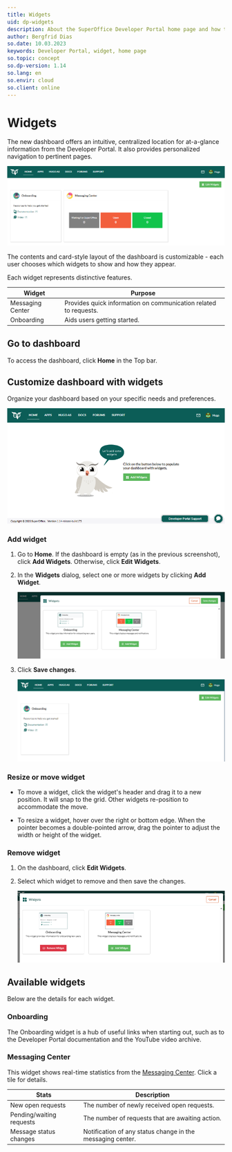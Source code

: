 ```yaml
---
title: Widgets
uid: dp-widgets
description: About the SuperOffice Developer Portal home page and how to manage widgets.
author: Bergfrid Dias
so.date: 10.03.2023
keywords: Developer Portal, widget, home page
so.topic: concept
so.dp-version: 1.14
so.lang: en
so.envir: cloud
so.client: online
---
```


# Widgets

The new dashboard offers an intuitive, centralized location for at-a-glance information from the Developer Portal. It also provides personalized navigation to pertinent pages.

![Developer Portal Home dashboard -screenshot][img5]

The contents and card-style layout of the dashboard is customizable - each user chooses which widgets to show and how they appear.

Each widget represents distinctive features.

| Widget | Purpose |
|---|---|
| Messaging Center | Provides quick information on communication related to requests. |
| Onboarding | Aids users getting started. |

## Go to dashboard

To access the dashboard, click **Home** in the Top bar.

## Customize dashboard with widgets

Organize your dashboard based on your specific needs and preferences.

![Developer Portal Home dashboard with no widgets -screenshot][img1]

### Add widget

1. Go to **Home**. If the dashboard is empty (as in the previous screenshot), click **Add Widgets**. Otherwise, click **Edit Widgets**.

1. In the **Widgets** dialog, select one or more widgets by clicking **Add Widget**.

    ![Developer Portal add widgets -screenshot][img2]

1. Click **Save changes**.

    ![Developer Portal Onboarding widget added -screenshot][img3]

### Resize or move widget

* To move a widget, click the widget's header and drag it to a new position. It will snap to the grid. Other widgets re-position to accommodate the move.

* To resize a widget, hover over the right or bottom edge. When the pointer becomes a double-pointed arrow, drag the pointer to adjust the width or height of the widget.

### Remove widget

1. On the dashboard, click **Edit Widgets**.

2. Select which widget to remove and then save the changes.

    ![Developer Portal remove widgets -screenshot][img4]

## Available widgets

Below are the details for each widget.

### Onboarding

The Onboarding widget is a hub of useful links when starting out, such as to the Developer Portal documentation and the YouTube video archive.

### Messaging Center

This widget shows real-time statistics from the [Messaging Center][1]. Click a tile for details.

| Stats | Description |
|---|---|
| New open requests | The number of newly received open requests. |
| Pending/waiting requests | The number of requests that are awaiting action. |
| Message status changes | Notification of any status change in the messaging center. |

<!-- Referenced links -->
[1]: ../create-app/message-center.md

<!-- Referenced images -->
[img1]: media/home-empty.png
[img2]: media/add-widget.png
[img3]: media/onboarding-widget.png
[img4]: media/remove-widget.png
[img5]: media/dp-dashboard.png
